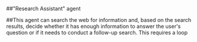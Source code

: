  ##"Research Assistant" agent


##This agent can search the web for information and, based on the search results,
 decide whether it has enough information to answer the user's question or if it
 needs to conduct a follow-up search. This requires a loop